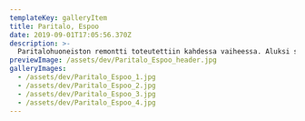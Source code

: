 ```yaml
---
templateKey: galleryItem
title: Paritalo, Espoo
date: 2019-09-01T17:05:56.370Z
description: >-
  Paritalohuoneiston remontti toteutettiin kahdessa vaiheessa. Aluksi suunnittelin asunnon yläkerran ja luottoremonttiporukkani toteutetti remontin heti sen jälkeen. Yläkerran valmistuttua aloitettiin alakerran suunnittelu ja siitä muutaman kuukauden päästä toteutus. Lopputuloksena upea, kahden aikuisen tyylikäs koti.
previewImage: /assets/dev/Paritalo_Espoo_header.jpg
galleryImages:
  - /assets/dev/Paritalo_Espoo_1.jpg
  - /assets/dev/Paritalo_Espoo_2.jpg
  - /assets/dev/Paritalo_Espoo_3.jpg
  - /assets/dev/Paritalo_Espoo_4.jpg
---
```

